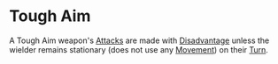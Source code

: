 # Tough Aim

A Tough Aim weapon's [Attacks](../../Game%20Procedures/Combat/Attack.md) are made with [Disadvantage](../../Game%20Procedures/Die%20Rolling%20Mechanics/Disadvantage.md) unless the wielder remains stationary (does not use any [Movement](../../Game%20Procedures/Combat/Movement.md)) on their [Turn](../../Game%20Procedures/Core%20Procedures/Turn.md).
